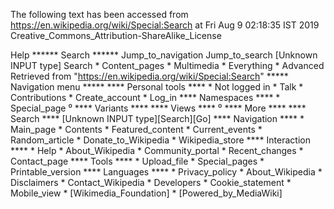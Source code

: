 The following text has been accessed from https://en.wikipedia.org/wiki/Special:Search at Fri Aug 9 02:18:35 IST 2019
Creative_Commons_Attribution-ShareAlike_License


















Help
****** Search ******
Jump_to_navigation Jump_to_search
[Unknown INPUT type]
Search
    * Content_pages
    * Multimedia
    * Everything
    * Advanced
Retrieved from "https://en.wikipedia.org/wiki/Special:Search"
***** Navigation menu *****
**** Personal tools ****
    * Not logged in
    * Talk
    * Contributions
    * Create_account
    * Log_in
**** Namespaces ****
    * Special_page
⁰
**** Variants ****
**** Views ****
⁰
**** More ****
**** Search ****
[Unknown INPUT type][Search][Go]
**** Navigation ****
    * Main_page
    * Contents
    * Featured_content
    * Current_events
    * Random_article
    * Donate_to_Wikipedia
    * Wikipedia_store
**** Interaction ****
    * Help
    * About_Wikipedia
    * Community_portal
    * Recent_changes
    * Contact_page
**** Tools ****
    * Upload_file
    * Special_pages
    * Printable_version
**** Languages ****
    * Privacy_policy
    * About_Wikipedia
    * Disclaimers
    * Contact_Wikipedia
    * Developers
    * Cookie_statement
    * Mobile_view
    * [Wikimedia_Foundation]
    * [Powered_by_MediaWiki]
